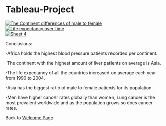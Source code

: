 # Tableau-Project

<div class='tableauPlaceholder' id='viz1740641541770' style='position: relative'><noscript><a href='#'><img alt='The Continent differences of male to female ' src='https:&#47;&#47;public.tableau.com&#47;static&#47;images&#47;3_&#47;3_1_Your_first_symbol_maporiginal_17406415248340&#47;Sheet1&#47;1_rss.png' style='border: none' /></a></noscript><object class='tableauViz'  style='display:none;'><param name='host_url' value='https%3A%2F%2Fpublic.tableau.com%2F' /> <param name='embed_code_version' value='3' /> <param name='site_root' value='' /><param name='name' value='3_1_Your_first_symbol_maporiginal_17406415248340&#47;Sheet1' /><param name='tabs' value='no' /><param name='toolbar' value='yes' /><param name='static_image' value='https:&#47;&#47;public.tableau.com&#47;static&#47;images&#47;3_&#47;3_1_Your_first_symbol_maporiginal_17406415248340&#47;Sheet1&#47;1.png' /> <param name='animate_transition' value='yes' /><param name='display_static_image' value='yes' /><param name='display_spinner' value='yes' /><param name='display_overlay' value='yes' /><param name='display_count' value='yes' /><param name='language' value='en-GB' /><param name='filter' value='publish=yes' /></object></div>                

<div class='tableauPlaceholder' id='viz1740641727507' style='position: relative'><noscript><a href='#'><img alt='Life expectancy over time ' src='https:&#47;&#47;public.tableau.com&#47;static&#47;images&#47;3_&#47;3_1_Your_first_symbol_maporiginal_17406415248340&#47;Sheet3&#47;1_rss.png' style='border: none' /></a></noscript><object class='tableauViz'  style='display:none;'><param name='host_url' value='https%3A%2F%2Fpublic.tableau.com%2F' /> <param name='embed_code_version' value='3' /> <param name='site_root' value='' /><param name='name' value='3_1_Your_first_symbol_maporiginal_17406415248340&#47;Sheet3' /><param name='tabs' value='no' /><param name='toolbar' value='yes' /><param name='static_image' value='https:&#47;&#47;public.tableau.com&#47;static&#47;images&#47;3_&#47;3_1_Your_first_symbol_maporiginal_17406415248340&#47;Sheet3&#47;1.png' /> <param name='animate_transition' value='yes' /><param name='display_static_image' value='yes' /><param name='display_spinner' value='yes' /><param name='display_overlay' value='yes' /><param name='display_count' value='yes' /><param name='language' value='en-GB' /><param name='filter' value='publish=yes' /></object></div>                

<div class='tableauPlaceholder' id='viz1740642038712' style='position: relative'><noscript><a href='#'><img alt='Sheet 4 ' src='https:&#47;&#47;public.tableau.com&#47;static&#47;images&#47;3_&#47;3_1_Your_first_symbol_maporiginal_17406415248340&#47;Sheet4&#47;1_rss.png' style='border: none' /></a></noscript><object class='tableauViz'  style='display:none;'><param name='host_url' value='https%3A%2F%2Fpublic.tableau.com%2F' /> <param name='embed_code_version' value='3' /> <param name='site_root' value='' /><param name='name' value='3_1_Your_first_symbol_maporiginal_17406415248340&#47;Sheet4' /><param name='tabs' value='no' /><param name='toolbar' value='yes' /><param name='static_image' value='https:&#47;&#47;public.tableau.com&#47;static&#47;images&#47;3_&#47;3_1_Your_first_symbol_maporiginal_17406415248340&#47;Sheet4&#47;1.png' /> <param name='animate_transition' value='yes' /><param name='display_static_image' value='yes' /><param name='display_spinner' value='yes' /><param name='display_overlay' value='yes' /><param name='display_count' value='yes' /><param name='language' value='en-GB' /><param name='filter' value='publish=yes' /></object></div>               


Conclusions:

-Africa holds the highest blood pressure patients recorded per continent.

-The continent with the highest amount of liver patients on average is Asia.

-The life expectancy of all the countries increased on average each year from 1990 to 2004.

-Asia has the biggest ratio of male to female patients for its population.

-Men have higher cancer rates globally than women, Lung cancer is the most prevalent worldwide and as the population grows so does cancer rates.


Back to [Welcome Page](https://adambouzgan.github.io/Welcome-To-My-Portfolio/)
